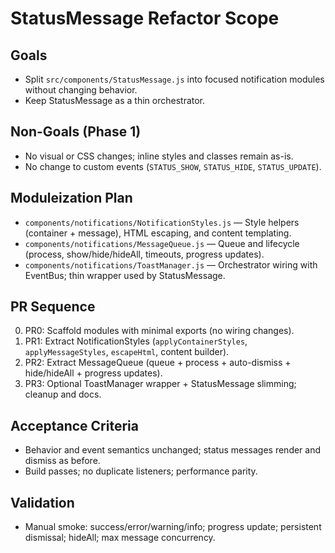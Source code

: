 # StatusMessage Refactor Scope

## Goals
- Split `src/components/StatusMessage.js` into focused notification modules without changing behavior.
- Keep StatusMessage as a thin orchestrator.

## Non-Goals (Phase 1)
- No visual or CSS changes; inline styles and classes remain as-is.
- No change to custom events (`STATUS_SHOW`, `STATUS_HIDE`, `STATUS_UPDATE`).

## Moduleization Plan
- `components/notifications/NotificationStyles.js` — Style helpers (container + message), HTML escaping, and content templating.
- `components/notifications/MessageQueue.js` — Queue and lifecycle (process, show/hide/hideAll, timeouts, progress updates).
- `components/notifications/ToastManager.js` — Orchestrator wiring with EventBus; thin wrapper used by StatusMessage.

## PR Sequence
0. PR0: Scaffold modules with minimal exports (no wiring changes).
1. PR1: Extract NotificationStyles (`applyContainerStyles`, `applyMessageStyles`, `escapeHtml`, content builder).
2. PR2: Extract MessageQueue (queue + process + auto-dismiss + hide/hideAll + progress updates).
3. PR3: Optional ToastManager wrapper + StatusMessage slimming; cleanup and docs.

## Acceptance Criteria
- Behavior and event semantics unchanged; status messages render and dismiss as before.
- Build passes; no duplicate listeners; performance parity.

## Validation
- Manual smoke: success/error/warning/info; progress update; persistent dismissal; hideAll; max message concurrency.


